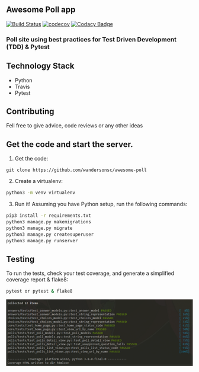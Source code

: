 ## Awesome Poll app

[![Build Status](https://travis-ci.org/wandersonsc/awesome-poll.svg?branch=master)](https://travis-ci.org/wandersonsc/awesome-poll) [![codecov](https://codecov.io/gh/wandersonsc/awesome-poll/branch/master/graph/badge.svg)](https://codecov.io/gh/wandersonsc/awesome-poll) [![Codacy Badge](https://api.codacy.com/project/badge/Grade/dcd214f5cb8f407d8e2af307e5efd074)](https://www.codacy.com/manual/wandersonsc/awesome-poll?utm_source=github.com&utm_medium=referral&utm_content=wandersonsc/awesome-poll&utm_campaign=Badge_Grade)

### Poll site using best practices for Test Driven Development (TDD) & Pytest

## Technology Stack

- Python
- Travis
- Pytest

## Contributing

Fell free to give advice, code reviews or any other ideas

## Get the code and start the server.

1. Get the code:

```
git clone https://github.com/wandersonsc/awesome-poll
```

2. Create a virtualenv:

```sh
python3 -m venv virtualenv
```

3. Run it! Assuming you have Python setup, run the following commands:

```sh
pip3 install -r requirements.txt
python3 manage.py makemigrations
python3 manage.py migrate
python3 manage.py createsuperuser
python3 manage.py runserver

```

## Testing

To run the tests, check your test coverage, and generate a simplified coverage report & flake8:

```sh
pytest or pytest & flake8

```

![](photo/pytest.png)

